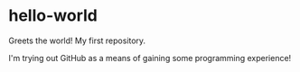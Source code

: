 # hello-world
Greets the world! My first repository.


I'm trying out GitHub as a means of gaining some programming experience!
